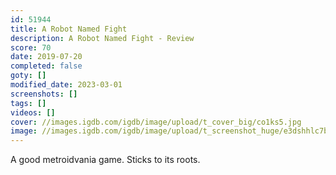 ```yaml
---
id: 51944
title: A Robot Named Fight
description: A Robot Named Fight - Review
score: 70
date: 2019-07-20
completed: false
goty: []
modified_date: 2023-03-01
screenshots: []
tags: []
videos: []
cover: //images.igdb.com/igdb/image/upload/t_cover_big/co1ks5.jpg
image: //images.igdb.com/igdb/image/upload/t_screenshot_huge/e3dshhlc7bi2fvtupahv.jpg
---
```

A good metroidvania game. Sticks to its roots.